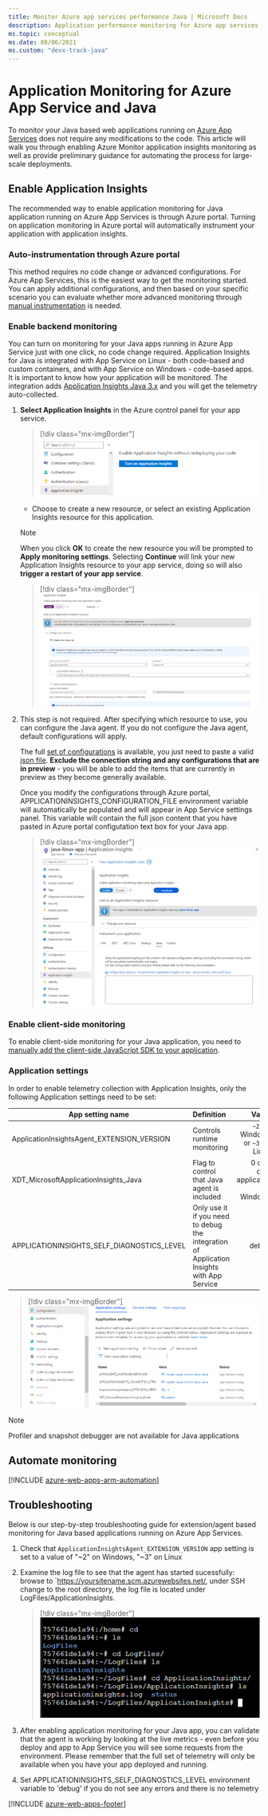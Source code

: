 ```yaml
---
title: Monitor Azure app services performance Java | Microsoft Docs
description: Application performance monitoring for Azure app services using Java. Chart load and response time, dependency information, and set alerts on performance.
ms.topic: conceptual
ms.date: 08/06/2021
ms.custom: "devx-track-java"
---
```


# Application Monitoring for Azure App Service and Java

To monitor your Java based web applications running on [Azure App Services](../../app-service/index.yml) does not require any modifications to the code. This article will walk you through enabling Azure Monitor application insights monitoring as well as provide preliminary guidance for automating the process for large-scale deployments.


## Enable Application Insights

The recommended way to enable application monitoring for Java application running on Azure App Services is through Azure portal. Turning on application monitoring in Azure portal will automatically instrument your application with application insights.  

### Auto-instrumentation through Azure portal

This method requires no code change or advanced configurations. For Azure App Services, this is the easiest way to get the monitoring started. You can apply additional configurations, and then based on your specific scenario you can evaluate whether more advanced monitoring through [manual instrumentation](./java-2x-get-started.md) is needed.

### Enable backend monitoring

You can turn on monitoring for your Java apps running in Azure App Service just with one click, no code change required. Application Insights for Java is integrated with App Service on Linux - both code-based and custom containers, and with App Service on Windows - code-based apps. It is important to know how your application will be monitored. The integration adds [Application Insights Java 3.x](./java-in-process-agent.md) and you will get the telemetry auto-collected.

1. **Select Application Insights** in the Azure control panel for your app service.

    > [!div class="mx-imgBorder"]
    > ![Under Settings, choose Application Insights.](./media/azure-web-apps/ai-enable.png)
   * Choose to create a new resource, or select an existing Application Insights resource for this application.

    > [!NOTE]
    > When you click **OK** to create the new resource you will be prompted to **Apply monitoring settings**. Selecting **Continue** will link your new Application Insights resource to your app service, doing so will also **trigger a restart of your app service**. 

    >[!div class="mx-imgBorder"]
    >![Instrument your web app.](./media/azure-web-apps/ai-create-new.png)
2. This step is not required. After specifying which resource to use, you can configure the Java agent. If you do not configure the Java agent, default configurations will apply. 

    The full [set of configurations](./java-standalone-config.md) is available, you just need to paste a valid [json file](https://docs.microsoft.com/azure/azure-monitor/app/java-standalone-config#an-example). **Exclude the connection string and any configurations that are in preview** - you will be able to add the items that are currently in preview as they become generally available.

    Once you modify the configurations through Azure portal, APPLICATIONINSIGHTS_CONFIGURATION_FILE environment variable will automatically be populated and will appear in App Service settings panel. This variable will contain the full json content that you have pasted in Azure portal configutation text box for your Java app. 

    > [!div class="mx-imgBorder"]
    > ![Choose options per platform.](./media/azure-web-apps/create-app-service-ai.png)

### Enable client-side monitoring

To enable client-side monitoring for your Java application, you need to [manually add the client-side JavaScript SDK to your application](./javascript.md).

### Application settings

In order to enable telemetry collection with Application Insights, only the following Application settings need to be set:

|App setting name |  Definition | Value |
|-----------------|:------------|-------------:|
|ApplicationInsightsAgent_EXTENSION_VERSION | Controls runtime monitoring | `~2` for Windows or `~3` for Linux |
|XDT_MicrosoftApplicationInsights_Java |  Flag to control that Java agent is included | 0 or 1 only applicable in Windows
|APPLICATIONINSIGHTS_SELF_DIAGNOSTICS_LEVEL | Only use it if you need to debug the integration of Application Insights with App Service | debug

> [!div class="mx-imgBorder"]
> ![App Service Application Settings with available Application Insights settings](./media/azure-web-apps/application-settings-java.png)

> [!NOTE]
> Profiler and snapshot debugger are not available for Java applications

## Automate monitoring
[!INCLUDE [azure-web-apps-arm-automation](./includes/azure-web-apps-arm-automation.md)]


## Troubleshooting

Below is our step-by-step troubleshooting guide for extension/agent based monitoring for Java based applications running on Azure App Services.

1. Check that `ApplicationInsightsAgent_EXTENSION_VERSION` app setting is set to a value of "~2" on Windows, "~3" on Linux
1. Examine the log file to see that the agent has started sucessfully: browse to `https://yoursitename.scm.azurewebsites.net/, under SSH change to the root directory, the log file is located under LogFiles/ApplicationInsights. 

    > [!div class="mx-imgBorder"]
    > ![Screenshot of https://yoursitename.scm.azurewebsites results page](./media/azure-web-apps/app-insights-java-status.png)
1. After enabling application monitoring for your Java app, you can validate that the agent is working by looking at the live metrics - even before you deploy and app to App Service you will see some requests from the environment. Please remember that the full set of telemetry will only be available when you have your app deployed and running. 
1. Set APPLICATIONINSIGHTS_SELF_DIAGNOSTICS_LEVEL environment variable to 'debug' if you do not see any errors and there is no telemetry


[!INCLUDE [azure-web-apps-footer](./includes/azure-web-apps-footer.md)]